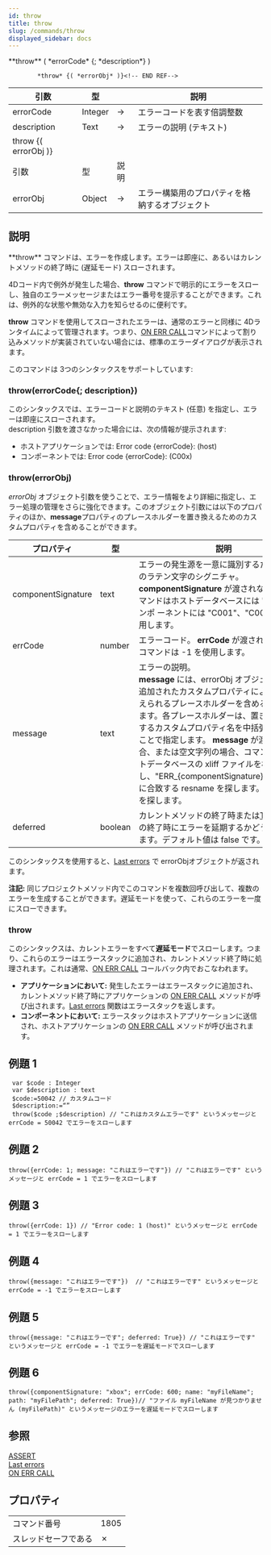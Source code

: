 ```yaml
---
id: throw
title: throw
slug: /commands/throw
displayed_sidebar: docs
---
```


<!--REF #_command_.throw.Syntax-->**throw** ( *errorCode* {; *description*} ) 
        
            *throw* {( *errorObj* )}<!-- END REF-->
<!--REF #_command_.throw.Params-->
| 引数 | 型 |  | 説明 |
| --- | --- | --- | --- |
| errorCode | Integer | &#8594;  | エラーコードを表す倍調整数 |
| description | Text | &#8594;  | エラーの説明 (テキスト) |
| throw {( errorObj )} |
| 引数 | 型 | 説明 |
| errorObj | Object | &#8594;  | エラー構築用のプロパティを格納するオブジェクト |

<!-- END REF-->

## 説明 

<!--REF #_command_.throw.Summary-->**throw** コマンドは、エラーを作成します。<!-- END REF-->エラーは即座に、あるいはカレントメソッドの終了時に (遅延モード) スローされます。

4Dコード内で例外が発生した場合、**throw** コマンドで明示的にエラーをスローし、独自のエラーメッセージまたはエラー番号を提示することができます。これは、例外的な状態や無効な入力を知らせるのに便利です。

**throw** コマンドを使用してスローされたエラーは、通常のエラーと同様に 4Dランタイムによって管理されます。つまり、[ON ERR CALL](on-err-call.md)コマンドによって割り込みメソッドが実装されていない場合には、標準のエラーダイアログが表示されます。

このコマンドは 3つのシンタックスをサポートしています:

### **throw(errorCode{; description})**

このシンタックスでは、エラーコードと説明のテキスト (任意) を指定し、エラーは即座にスローされます。  
description 引数を渡さなかった場合には、次の情報が提示されます:

* ホストアプリケーションでは: Error code {errorCode}: (host)
* コンポーネントでは: Error code {errorCode}: (C00x)

### **throw(errorObj)**

*errorObj* オブジェクト引数を使うことで、エラー情報をより詳細に指定し、エラー処理の管理をさらに強化できます。このオブジェクト引数には以下のプロパティのほか、**message**プロパティのプレースホルダーを置き換えるためのカスタムプロパティを含めることができます。

| **プロパティ**          | **型**   | **説明**                                                                                                                                                                                                                                                                                               |
| ------------------ | ------- | ---------------------------------------------------------------------------------------------------------------------------------------------------------------------------------------------------------------------------------------------------------------------------------------------------- |
| componentSignature | text    | エラーの発生源を一意に識別するための 4文字のラテン文字のシグニチャ。 **componentSignature** が渡されない場合、コマンドはホストデータベースには "host"、コンポ ーネントには "C001"、"C002"、...を使用します。                                                                                                                                                                      |
| errCode            | number  | エラーコード。 **errCode** が渡されない場合、コマンドは -1 を使用します。                                                                                                                                                                                                                                                        |
| message            | text    | エラーの説明。<br/> **message** には、errorObj オブジェクト引数に追加されたカスタムプロパティによって置き換えられるプレースホルダーを含めることができます。各プレースホルダーは、置き換えに使用するカスタムプロパティ名を中括弧 {} で囲むことで指定します。 **message** が渡されない場合、または空文字列の場合、コマンドはカレントデータベースの xliff ファイルを検索し、"ERR\_{componentSignature}\_{errCode}" に合致する resname を探します。<br/>を探します。 |
| deferred           | boolean | カレントメソッドの終了時または[Try ブロック](developer.4d.com/docs/Concepts/error-handling#trycatchend-try)の終了時にエラーを延期するかどうかを指定します。デフォルト値は false です。                                                                                                                                                                    |

このシンタックスを使用すると、[Last errors](../commands/last-errors.md) で errorObjオブジェクトが返されます。

**注記:** 同じプロジェクトメソッド内でこのコマンドを複数回呼び出して、複数のエラーを生成することができます。遅延モードを使って、これらのエラーを一度にスローできます。

### **throw** 

このシンタックスは、カレントエラーをすべて**遅延モード**でスローします。つまり、これらのエラーはエラースタックに追加され、カレントメソッド終了時に処理されます。これは通常、[ON ERR CALL](on-err-call.md) コールバック内でおこなわれます。

* **アプリケーションにおいて:** 発生したエラーはエラースタックに追加され、カレントメソッド終了時にアプリケーションの [ON ERR CALL](on-err-call.md) メソッドが呼び出されます。[Last errors](../commands/last-errors.md) 関数はエラースタックを返します。
* **コンポーネントにおいて:** エラースタックはホストアプリケーションに送信され、ホストアプリケーションの [ON ERR CALL](on-err-call.md) メソッドが呼び出されます。

## 例題 1 

```4d
 var $code : Integer
 var $description : text
 $code:=50042 // カスタムコード
 $description:=“”
 throw($code ;$description) // "これはカスタムエラーです" というメッセージと errCode = 50042 でエラーをスローします
```

## 例題 2 

```4d
throw({errCode: 1; message: "これはエラーです"}) // "これはエラーです" というメッセージと errCode = 1 でエラーをスローします
```

## 例題 3 

```4d
throw({errCode: 1}) // "Error code: 1 (host)" というメッセージと errCode = 1 でエラーをスローします
```

## 例題 4 

```4d
throw({message: "これはエラーです"})  // "これはエラーです" というメッセージと errCode = -1 でエラーをスローします
```

## 例題 5 

```4d
throw({message: "これはエラーです"; deferred: True}) // "これはエラーです" というメッセージと errCode = -1 でエラーを遅延モードでスローします
```

## 例題 6 

```4d
throw({componentSignature: "xbox"; errCode: 600; name: "myFileName"; path: "myFilePath"; deferred: True})// "ファイル myFileName が見つかりません (myFilePath)" というメッセージのエラーを遅延モードでスローします
```

## 参照 

[ASSERT](assert.md)  
[Last errors](../commands/last-errors.md)  
[ON ERR CALL](on-err-call.md)  

## プロパティ

|  |  |
| --- | --- |
| コマンド番号 | 1805 |
| スレッドセーフである | &cross; |



